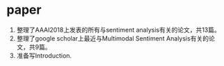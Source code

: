 # paper
1. 整理了AAAI2018上发表的所有与sentiment analysis有关的论文，共13篇。
2. 整理了google scholar上最近与Multimodal Sentiment Analysis有关的论文，共9篇。
3. 准备写Introduction.

